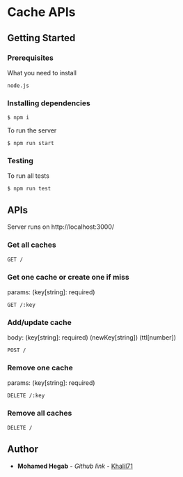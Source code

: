 # Cache APIs

## Getting Started

### Prerequisites

What you need to install

```
node.js
```

### Installing dependencies

```
$ npm i
```

To run the server

```
$ npm run start
```

### Testing

To run all tests

```
$ npm run test
```

## APIs

Server runs on http://localhost:3000/

### Get all caches

```
GET /
```

### Get one cache or create one if miss

params: (key[string]: required)

```
GET /:key
```

### Add/update cache

body: (key[string]: required) (newKey[string]) (ttl[number])

```
POST /
```

### Remove one cache

params: (key[string]: required)

```
DELETE /:key
```

### Remove all caches

```
DELETE /
```

## Author

* **Mohamed Hegab** - _Github link_ - [Khalil71](https://github.com/Khalil71)
